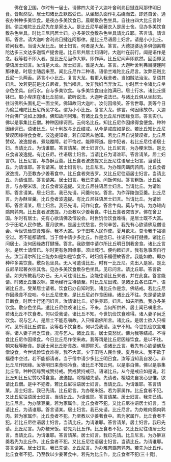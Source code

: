 <!-- { "loadSidebar": true } -->
　　佛在舍卫国。尔时有一居士。请佛四大弟子大迦叶舍利弗目揵连阿那律明日食。皆默然受。居士知诸比丘默然受已。从坐起头面作礼右绕而去。即还自舍。通夜办种种多美饮食。是夜办多美饮食已。晨朝敷杂色坐具。自往白四大比丘言时到。偷兰难陀比丘尼先在是家出入。是比丘尼早起著衣入是居士舍。见办多美饮食敷杂色坐具。时比丘尼问居士妇。办多美饮食敷杂色坐具请比丘耶。答言请。请谁耶。答言。请大迦叶舍利弗目揵连阿那律。是比丘尼语居士妇言。请是小小比丘。若问我者。当请大龙比丘。居士妇言。何者是大龙。答言。大德提婆达多俱伽离骞陀达多三文达多迦留卢提舍是。比丘尼共居士妇语时。大迦叶在前行。闻是语作是念。我等若不即入者。是比丘尼当作大罪。即作声。比丘尼闻声即默然。回面即见便语居士妇言。汝请是大龙。居士妇言。谁是大龙。答言。大迦叶舍利弗目揵连阿那律是。时居士随后来至。闻比丘尼作二种语。语偷兰难陀比丘尼言。汝弊恶贼比丘尼一头两舌。适言小小比丘。复言大龙。若更入我舍者。当如贼法治汝。复语其妇言。汝若更前是比丘尼者。我当唱言。汝非我妇当弃汝去。尔时居士令诸比丘坐杂色坐具。自行水。自与多美饮食。与多美饮食自恣饱满已。居士行水。诸比丘摄钵已。取小卑床在诸比丘前坐。欲听说法。大迦叶说法已。与诸比丘俱从坐起去。往诣佛所头面礼足一面立笑。佛知故问大迦叶。汝何因缘笑。答言世尊。我等今日为偷兰难陀比丘尼所见字名。谓为小小比丘。复言大龙。佛言。何因缘故尔。大迦叶向佛广说如上因缘。佛知故问阿难。有诸比丘食比丘尼作因缘食耶。答言实尔。佛以是事集比丘僧。种种因缘诃责。云何名比丘。知比丘尼作因缘得食便食。种种因缘诃已。语诸比丘。以十利故与比丘结戒。从今是戒应如是说。若比丘知比丘尼赞叹因缘得食食者。波逸提知者。若自知若从他知。若比丘尼自说赞叹者。比丘尼赞叹。波逸提者。煮烧覆障。若不悔过。能障碍道。是中犯者。若比丘尼往语居士妇。当请比丘。为请谁耶。答言请某。居士妇言尔。比丘尼言。为办粳米饭。是比丘食者波逸提。有比丘尼。往语居士妇言。当请比丘为请谁耶。答言请某。居士妇言尔。比丘尼言。与办酥豆羹。比丘食者波逸提又比丘尼往语居士妇言。当请比丘。为请谁耶。答言请某。居士妇言尔。比丘尼言。为办雉肉鵽肉鹑肉。比丘食者波逸提。乃至教办少姜著食中。比丘食者突吉罗。又比丘尼往语居士妇言。当请比丘。为请谁耶。答言请某。居士妇言。我已先请。问饭何似。答言粗饭。比丘尼言。与办粳米饭。比丘食者波逸提。又比丘尼往语居士妇言。当请比丘。为请谁耶。答言请某。居士妇言。我已先请。问羹何似。答言。为作浮陵伽豆羹。比丘尼言。为办酥豆羹。比丘食者波逸提。有比丘尼往语居士妇言。当请比丘。为请谁耶。答言请某。居士妇言。我已先请。问作何食。答言牛肉。莫与牛肉。为办雉肉鵽肉鹑肉。比丘食者波逸提。乃至教以少姜著食。中比丘食者突吉罗。佛在舍卫国。尔时有居士。先有心欲请佛及僧设会。时世饥俭饮食难得。是居士既不大富。少于田宅人民作使。夏月欲末。是居士忧愁言。奈何辛苦。我先有心欲请佛及僧设会。今世饥俭饮食难得。我不大富。少于田宅人民作使。夏月欲末。莫令我于福德空过。若不能都请僧。当于僧中请少多比丘。作是念已。往诣只桓打揵捶。诸比丘问居士。汝何因缘故打揵捶。答言。我欲僧中请尔所比丘明日到我舍食。诸比丘言尔。是居士请僧已。尔时更有急因缘事。须出城行。便约敕妇言。我有急事须自行去。汝当请尔所比丘能办如是如是饮食不。时妇信乐福德故答言。我能如教。即办种种多美饮食。敷杂色坐具。无人可遣请比丘。时有一比丘尼。先出入是家。是比丘尼早起著衣往其舍。见办多美饮食敷杂色坐具。见已问言。请比丘耶。答言欲请。如夫所教我尽办已。无人可往请比丘。汝能往请比丘来者。并在此食。答言能请。时诸比丘置衣钵。空地经行立待请至。时比丘尼出城。见诸比丘各已庄严。语诸比丘言。受某居士请者。饮食已办自知时到。诸比丘作是念。佛结戒。若比丘尼作因缘食不应啖。今比丘尼使来。是比丘尼必作食因缘。诸比丘不往。失是请故是日断食。时居士行还问妇言。汝请诸比丘。好供养耶。妇言。如夫所教。我办多美饮食。敷杂色坐具。遣比丘尼往唤诸比丘。不来。当何所供养。居士闻已嗔恚言。若诸比丘不饮食者。何以受我请。诸比丘不知。今世饥俭饮食难得。诸人妻子尚乏饮食。况与乞人。是居士不能忍嗔故。入只桓诣佛所言。诸比丘。是居士欲入只桓时。见所请比丘谓言。汝等若不饮食者。何以受我请。汝宁不知。今世饥俭饮食难得。诸人妻子尚乏饮食。况与乞人。诸比丘言。居士莫愁忧。佛为我等结戒。不得食比丘尼作因缘食。今日比丘尼作使来故。我等谓是比丘尼因缘饮食。是以不往。朝来我等断食。是居士闻比丘断食故。嗔即除灭。语诸比丘言。我先有心欲请佛及僧设食。今世饥俭饮食难得。我不大富。少于田宅人民作使。夏月欲末。我不欲于福德中空过。若不能都请者。当于僧中请少多比丘明日食。汝等当知我自发心。非比丘尼作因缘。汝等明日来食啖冷食。诸比丘不知云何。以是事白佛。佛以是事集比丘僧。种种因缘赞戒赞持戒。赞戒赞持戒已。语诸比丘。从今是戒应如是说。若比丘知比丘尼赞叹得食食。波逸提。除檀越先请。先请者。檀越先自发心思惟。欲请比丘僧。是中不犯者。若比丘尼往语居士妇言。当请比丘。为请谁耶。答言请某。居士妇言。我已先请。比丘尼言。为办粳米饭。若为家属作。比丘食者不犯。又比丘尼往语居士妇言。当请比丘。为请谁耶。答言请某。居士妇言。我先已请。比丘尼言。为办酥豆羹。若为家属作。比丘食者不犯。又比丘尼往语居士妇言。当请比丘。为请谁耶。答言请某。居士妇言。我已先请。比丘尼言。为办雉肉鵽肉鹑肉。若为家属作。比丘食者不犯。乃至教以少姜著食中。若为家属作。比丘食者不犯。若比丘尼往语居士妇言。当请比丘。为请谁耶。答言请某。居士妇言。我已先请。比丘尼言。为办粳米饭。若先为比丘作。比丘食者不犯。又比丘尼往语居士妇言。当请比丘。为请谁耶。答言请某。居士妇言。我已先请。比丘尼言。为办酥豆羹若先为比丘作。比丘食者不犯。又比丘尼往语居士妇言。当请比丘。为请谁耶。答言请某。居士妇言。我已先请。比丘尼言。为办雉肉鵽肉鹑肉。若先为比丘作。比丘食者不犯。乃至教以少姜著食中。若先为比丘作。比丘食者不犯(三十竟)。
